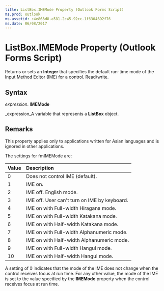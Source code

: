 ```yaml
---
title: ListBox.IMEMode Property (Outlook Forms Script)
ms.prod: outlook
ms.assetid: c4e863d8-a581-2c45-92cc-1f6304692f76
ms.date: 06/08/2017
---
```



# ListBox.IMEMode Property (Outlook Forms Script)

Returns or sets an **Integer** that specifies the default run-time mode of the Input Method Editor (IME) for a control. Read/write.


## Syntax

 _expression_. **IMEMode**

 _expression_A variable that represents a **ListBox** object.


## Remarks

This property applies only to applications written for Asian languages and is ignored in other applications.

The settings for fmIMEMode are:



|**Value**|**Description**|
|:-----|:-----|
|0|Does not control IME (default).|
|1|IME on.|
|2|IME off. English mode.|
|3|IME off. User can't turn on IME by keyboard.|
|4|IME on with Full-width Hiragana mode.|
|5|IME on with Full-width Katakana mode.|
|6|IME on with Half-width Katakana mode.|
|7|IME on with Full-width Alphanumeric mode.|
|8|IME on with Half-width Alphanumeric mode.|
|9|IME on with Full-width Hangul mode.|
|10|IME on with Half-width Hangul mode.|
A setting of 0 indicates that the mode of the IME does not change when the control receives focus at run time. For any other value, the mode of the IME is set to the value specified by the **IMEMode** property when the control receives focus at run time.


